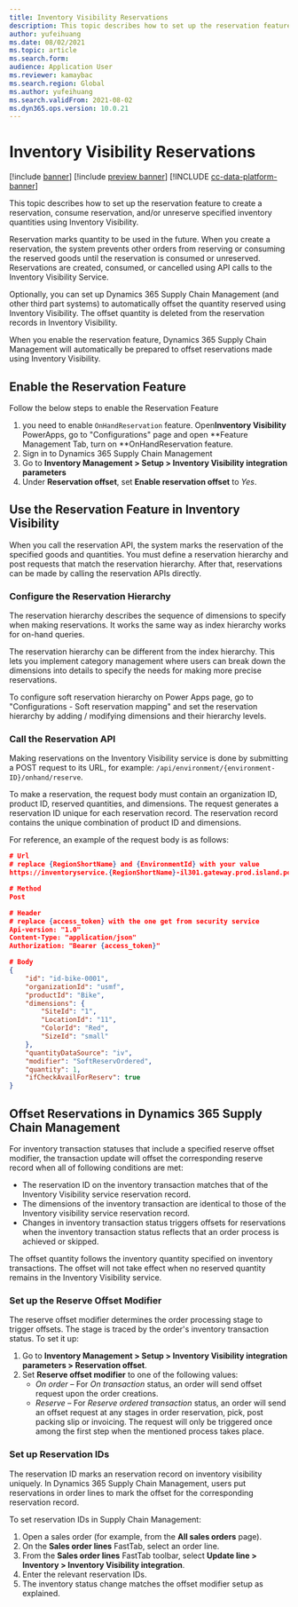 ```yaml
---
title: Inventory Visibility Reservations
description: This topic describes how to set up the reservation feature to create a reservation, consume reservation, and/or unreserve specified inventory quantities using Inventory Visibility.
author: yufeihuang
ms.date: 08/02/2021
ms.topic: article
ms.search.form:
audience: Application User
ms.reviewer: kamaybac
ms.search.region: Global
ms.author: yufeihuang
ms.search.validFrom: 2021-08-02
ms.dyn365.ops.version: 10.0.21
---
```


# Inventory Visibility Reservations

[!include [banner](../includes/banner.md)]
[!include [preview banner](../includes/preview-banner.md)]
[!INCLUDE [cc-data-platform-banner](../../includes/cc-data-platform-banner.md)]

This topic describes how to set up the reservation feature to create a reservation, consume reservation, and/or unreserve specified inventory quantities using Inventory Visibility.

Reservation marks quantity to be used in the future. When you create a reservation, the system prevents other orders from reserving or consuming the reserved goods until the reservation is consumed or unreserved. Reservations are created, consumed, or cancelled using API calls to the Inventory Visibility Service.

Optionally, you can set up Dynamics 365 Supply Chain Management (and other third part systems) to automatically offset the quantity reserved using Inventory Visibility. The offset quantity is deleted from the reservation records in Inventory Visibility.

When you enable the reservation feature, Dynamics 365 Supply Chain Management will automatically be prepared to offset reservations made using Inventory Visibility.

## Enable the Reservation Feature

Follow the below steps to enable the Reservation Feature

1. you need to enable `OnHandReservation` feature. Open**Inventory Visibility** PowerApps, go to "Configurations" page and open  **Feature Management Tab, turn on **OnHandReservation feature.<!-- KFM: where is this? More detail is needed. "CDS" is an outdated term. -->
1. Sign in to Dynamics 365 Supply Chain Management
1. Go to **Inventory Management \> Setup \> Inventory Visibility integration parameters**
1. Under **Reservation offset**, set **Enable reservation offset** to *Yes*. <!-- KFM: I don't see this, so I'm not sure how to clarify this instruction. --> <!-- Jiacheng: This is not yet checked in but we can review the UI for a dev environment. -->

## Use the Reservation Feature in Inventory Visibility

When you call the reservation API, the system marks the reservation of the specified goods and quantities. You must define a reservation hierarchy and post requests that match the reservation hierarchy. After that, reservations can be made by calling the reservation APIs directly.

### Configure the Reservation Hierarchy

The reservation hierarchy describes the sequence of dimensions to specify when making reservations. It works the same way as index hierarchy works for on-hand queries.

The reservation hierarchy can be different from the index hierarchy. This lets you implement category management where users can break down the dimensions into details to specify the needs for making more precise reservations.

To configure soft reservation hierarchy on Power Apps page, go to "Configurations - Soft reservation mapping" and set the reservation hierarchy by adding / modifying dimensions and their hierarchy levels. <!-- KFM: we should either provide these details here or provide a link to how to do it for index hierarchy (I don't think this is documented though). -->

### Call the Reservation API

Making reservations on the Inventory Visibility service is done by submitting a POST request to its URL, for example: `/api/environment/{environment-ID}/onhand/reserve`. <!--KFM: Original was unclear. Please confirm this revision. -->

To make a reservation, the request body must contain an organization ID, product ID, reserved quantities, and dimensions. The request generates a reservation ID unique for each reservation record. The reservation record contains the unique combination of product ID and dimensions. <!--KFM: An example of this request body might help. -->

For reference, an example of the request body is as follows: 
<!--KFM: An example of this request body might help. -->

```json
# Url
# replace {RegionShortName} and {EnvironmentId} with your value
https://inventoryservice.{RegionShortName}-il301.gateway.prod.island.powerapps.com/api/environment/{EnvironmentId}/onhand/reserve

# Method
Post

# Header
# replace {access_token} with the one get from security service
Api-version: "1.0"
Content-Type: "application/json"
Authorization: "Bearer {access_token}"

# Body
{
    "id": "id-bike-0001",
    "organizationId": "usmf",
    "productId": "Bike",
    "dimensions": {
        "SiteId": "1",
        "LocationId": "11",
        "ColorId": "Red",
        "SizeId": "small"
    },
    "quantityDataSource": "iv",
    "modifier": "SoftReservOrdered",
    "quantity": 1,
    "ifCheckAvailForReserv": true
}
```

## Offset Reservations in Dynamics 365 Supply Chain Management

For inventory transaction statuses that include a specified reserve offset modifier, the transaction update will offset the corresponding reserve record when all of following conditions are met:

- The reservation ID on the inventory transaction matches that of the Inventory Visibility service reservation record.
- The dimensions of the inventory transaction are identical to those of the Inventory visibility service reservation record.
- Changes in inventory transaction status triggers offsets for reservations when the inventory transaction status reflects that an order process is achieved or skipped. <!--KFM: What do you mean by "is modified"? Is this a condition or a result? -->

The offset quantity follows the inventory quantity specified on inventory transactions. The offset will not take effect when no reserved quantity remains in the Inventory Visibility service.

### Set up the Reserve Offset Modifier

The reserve offset modifier determines the order processing stage to trigger offsets. The stage is traced by the order's inventory transaction status. To set it up:
 <!--KFM: The following procedure was difficult to understand in the original. Please confirm and improve this revision. -->
1. Go to **Inventory Management \> Setup \> Inventory Visibility integration parameters \> Reservation offset**. <!--KFM: This path doesn't exist on my environment, so I could not confirm this. -->
1. Set **Reserve offset modifier** to one of the following values:
    - *On order* – For *On transaction* status, an order will send offset request upon the order creations. <!--KFM: This is unclear. Please revise. -->
    - *Reserve* – For *Reserve ordered transaction* status, an order will send an offset request at any stages in order reservation, pick, post packing slip or invoicing. The request will only be triggered once among the first step when the mentioned process takes place. <!--KFM: This is unclear. Please revise. -->

### Set up Reservation IDs

The reservation ID marks an reservation record on inventory visibility uniquely. <!--KFM: Spell out "OHMS". --> In Dynamics 365 Supply Chain Management, users put reservations in order lines to mark the offset for the corresponding reservation record.

To set reservation IDs in Supply Chain Management:

1. Open a sales order (for example, from the **All sales orders** page).
1. On the **Sales order lines** FastTab, select an order line.
1. From the **Sales order lines** FastTab toolbar, select **Update line \> Inventory \> Inventory Visibility integration**. <!--KFM: I don't see this in the UI, so I can't confirm whether it is correct. -->
1. Enter the relevant reservation IDs. 
1. The inventory status change matches the offset modifier setup as explained. <!--KFM: This is unclear. Please revise. -->
